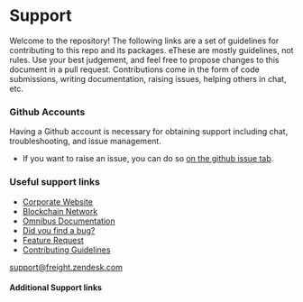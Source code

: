 <!-- SPD-License-Identifer: ${#LICENSE}  -->
<!-- COPYRIGHT 2020 - FREIGHTTRUST AND CLEARING CORPORATION, ALL RIGHTS RESERVED -->

# Support

Welcome to the repository! The following links are a set of guidelines for
contributing to this repo and its packages. eThese are mostly guidelines, not
rules. Use your best judgement, and feel free to propose changes to this
document in a pull request. Contributions come in the form of code submissions,
writing documentation, raising issues, helping others in chat, etc.

### Github Accounts

Having a Github account is necessary for obtaining support including chat,
troubleshooting, and issue management.

- If you want to raise an issue, you can do so
  [on the github issue tab](https://github.com/${freight-trust}/${repository/{$ref}/issues).  


### Useful support links

- [Corporate Website](https://freighttrust.com)
- [Blockchain Network](https://github.com/freight-chain/networke)
- [Omnibus Documentation](https://ft-docs.netlify.app)
- [Did you find a bug?](/.github/ISSUE_TEMPLATE/bug_report.md)
- [Feature Request](/.github/ISSUE_TEMPLATE/feature_request.md)
- [Contributing Guidelines](#CONTRIBUTING.md)

[telegram]: https://t.me/freighttrust
[contributing guidelines]: CONTRIBUTING.md

[support@freight.zendesk.com](mailto:support@freight.zendesk.com)

#### Additional Support links

[besu user documentation]: https://besu.hyperledger.org
